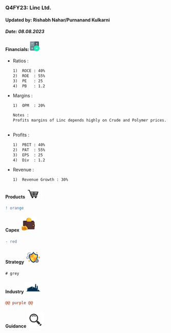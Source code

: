### Q4FY23: Linc Ltd.
#### Updated by: Rishabh Nahar/Purnanand Kulkarni
##### Date: 08.08.2023



[blog]: https://eresh-zealous.medium.com/

#### Financials:   [<img align="centre" alt="Java" width="30px" src="https://github.com/qodeinvestments/Swan-Documentation/blob/main/Systems/100_Baggers/github_pages/logo_files/Financials%20Logo%201.png" />][blog]

* Ratios  :
    ```
    1)  ROCE : 40%
    2)  ROE  : 55%
    3)  PE   : 25
    4)  PB   : 1.2
    ```
* Margins :
    ```
    1)  OPM  : 20%
    ```
    ```
    Notes :
    Profits margins of Linc depends highly on Crude and Polymer prices.
    

    ```
* Profits :
    ```
    1)  PBIT : 40%
    2)  PAT  : 55%
    3)  EPS  : 25
    4)  Div  : 1.2
    ```
* Revenue :
    ```
    1)  Revenue Growth : 30%
    ```




[blog]: https://eresh-zealous.medium.com/

#### Products [<img align="centre" alt="Java" width="50px" src="https://github.com/qodeinvestments/Swan-Documentation/blob/main/Systems/100_Baggers/github_pages/logo_files/Products%20Logo%201.jpg" />][blog]
```diff
! orange
```




[blog]: https://eresh-zealous.medium.com/

#### Capex [<img align="centre" alt="Java" width="50px" src="https://github.com/qodeinvestments/Swan-Documentation/blob/main/Systems/100_Baggers/github_pages/logo_files/Capex%20Logo%201.jpg" />][blog]
```diff
- red
```



[blog]: https://eresh-zealous.medium.com/

#### Strategy [<img align="centre" alt="Java" width="50px" src="https://github.com/qodeinvestments/Swan-Documentation/blob/main/Systems/100_Baggers/github_pages/logo_files/Strategy%20Logo%203.jpg" />][blog]
```diff
# grey
```

  
[blog]: https://eresh-zealous.medium.com/


#### Industry   [<img align="centre" alt="Java" width="50px" src="https://github.com/qodeinvestments/Swan-Documentation/blob/main/Systems/100_Baggers/github_pages/logo_files/Industry%20Logo%201.jpg" />][blog]
```diff
@@ purple @@
```

#### Guidance [<img align="centre" alt="Java" width="50px" src="https://github.com/qodeinvestments/Swan-Documentation/blob/main/Systems/100_Baggers/github_pages/logo_files/magnifying-glass.svg" />][blog]







